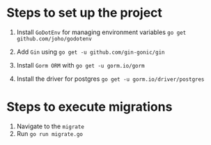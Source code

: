 # Steps to set up the project

1. Install `GoDotEnv` for managing environment variables `go get github.com/joho/godotenv`

2. Add `Gin` using `go get -u github.com/gin-gonic/gin`

3. Install `Gorm ORM` with `go get -u gorm.io/gorm`

4. Install the driver for postgres `go get -u gorm.io/driver/postgres`

# Steps to execute migrations

1. Navigate to the `migrate`
2. Run `go run migrate.go`
